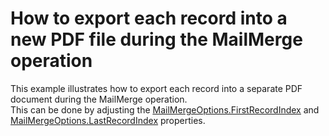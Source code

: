 # How to export each record into a new PDF file during the MailMerge operation


<p>This example illustrates how to export each record into a separate PDF document during the MailMerge operation.<br />
This can be done by adjusting the <a href="http://documentation.devexpress.com/#CoreLibraries/DevExpressXtraRichEditAPINativeMailMergeOptions_FirstRecordIndextopic"><u>MailMergeOptions.FirstRecordIndex</u></a> and <a href="http://documentation.devexpress.com/#CoreLibraries/DevExpressXtraRichEditAPINativeMailMergeOptions_LastRecordIndextopic"><u>MailMergeOptions.LastRecordIndex</u></a> properties.</p>

<br/>


